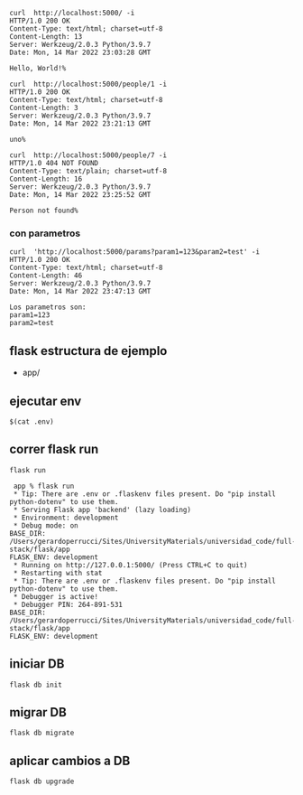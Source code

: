 ```
curl  http://localhost:5000/ -i
HTTP/1.0 200 OK
Content-Type: text/html; charset=utf-8
Content-Length: 13
Server: Werkzeug/2.0.3 Python/3.9.7
Date: Mon, 14 Mar 2022 23:03:28 GMT

Hello, World!%  

```


```
curl  http://localhost:5000/people/1 -i    
HTTP/1.0 200 OK
Content-Type: text/html; charset=utf-8
Content-Length: 3
Server: Werkzeug/2.0.3 Python/3.9.7
Date: Mon, 14 Mar 2022 23:21:13 GMT

uno%
```


```
curl  http://localhost:5000/people/7 -i
HTTP/1.0 404 NOT FOUND
Content-Type: text/plain; charset=utf-8
Content-Length: 16
Server: Werkzeug/2.0.3 Python/3.9.7
Date: Mon, 14 Mar 2022 23:25:52 GMT

Person not found%
```


### con parametros

```
curl  'http://localhost:5000/params?param1=123&param2=test' -i
HTTP/1.0 200 OK
Content-Type: text/html; charset=utf-8
Content-Length: 46
Server: Werkzeug/2.0.3 Python/3.9.7
Date: Mon, 14 Mar 2022 23:47:13 GMT

Los parametros son: 
param1=123 
param2=test 
```


## flask estructura de ejemplo

 - app/

## ejecutar env

`$(cat .env)`


## correr flask run

`flask run`

```
 app % flask run    
 * Tip: There are .env or .flaskenv files present. Do "pip install python-dotenv" to use them.
 * Serving Flask app 'backend' (lazy loading)
 * Environment: development
 * Debug mode: on
BASE_DIR: /Users/gerardoperrucci/Sites/UniversityMaterials/universidad_code/full-stack/flask/app
FLASK_ENV: development
 * Running on http://127.0.0.1:5000/ (Press CTRL+C to quit)
 * Restarting with stat
 * Tip: There are .env or .flaskenv files present. Do "pip install python-dotenv" to use them.
 * Debugger is active!
 * Debugger PIN: 264-891-531
BASE_DIR: /Users/gerardoperrucci/Sites/UniversityMaterials/universidad_code/full-stack/flask/app
FLASK_ENV: development
```


## iniciar DB 

`flask db init`

## migrar DB

`flask db migrate`

## aplicar cambios a  DB

`flask db upgrade`